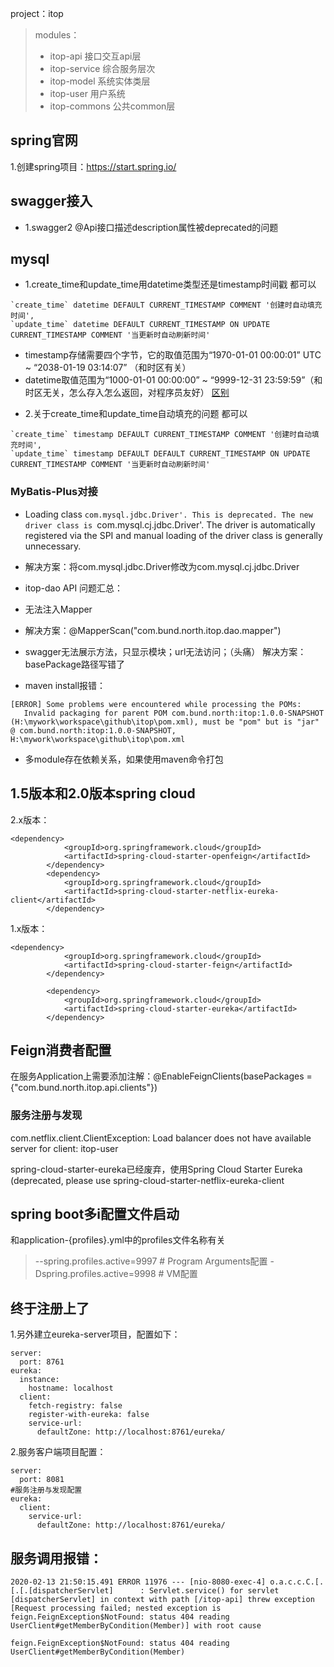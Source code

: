 project：itop
>modules：
> + itop-api 接口交互api层
> + itop-service 综合服务层次
> + itop-model 系统实体类层
> + itop-user 用户系统
> + itop-commons 公共common层

## spring官网
1.创建spring项目：https://start.spring.io/

## swagger接入
+ 1.swagger2 @Api接口描述description属性被deprecated的问题

## mysql
+ 1.create_time和update_time用datetime类型还是timestamp时间戳
都可以
```
`create_time` datetime DEFAULT CURRENT_TIMESTAMP COMMENT '创建时自动填充时间',
`update_time` datetime DEFAULT CURRENT_TIMESTAMP ON UPDATE CURRENT_TIMESTAMP COMMENT '当更新时自动刷新时间'
```
- timestamp存储需要四个字节，它的取值范围为“1970-01-01 00:00:01” UTC ~ “2038-01-19 03:14:07” （和时区有关）
- datetime取值范围为“1000-01-01 00:00:00” ~ “9999-12-31 23:59:59”（和时区无关，怎么存入怎么返回，对程序员友好）
[区别](https://www.cnblogs.com/deityjian/p/11452295.html)
+ 2.关于create_time和update_time自动填充的问题
都可以
```
`create_time` timestamp DEFAULT CURRENT_TIMESTAMP COMMENT '创建时自动填充时间',
`update_time` timestamp DEFAULT DEFAULT CURRENT_TIMESTAMP ON UPDATE CURRENT_TIMESTAMP COMMENT '当更新时自动刷新时间'
```

### MyBatis-Plus对接
- Loading class `com.mysql.jdbc.Driver'. This is deprecated. The new driver class is `com.mysql.cj.jdbc.Driver'. The driver is automatically registered via the SPI and manual loading of the driver class is generally unnecessary.
- 解决方案：将com.mysql.jdbc.Driver修改为com.mysql.cj.jdbc.Driver 

- itop-dao API 问题汇总：
- 无法注入Mapper
- 解决方案：@MapperScan("com.bund.north.itop.dao.mapper")

- swagger无法展示方法，只显示模块；url无法访问；（头痛）
解决方案：basePackage路径写错了
+ maven install报错：
```
[ERROR] Some problems were encountered while processing the POMs:
   Invalid packaging for parent POM com.bund.north:itop:1.0.0-SNAPSHOT (H:\mywork\workspace\github\itop\pom.xml), must be "pom" but is "jar" @ com.bund.north:itop:1.0.0-SNAPSHOT, H:\mywork\workspace\github\itop\pom.xml
```

+ 多module存在依赖关系，如果使用maven命令打包

## 1.5版本和2.0版本spring cloud
2.x版本：
```
<dependency>
            <groupId>org.springframework.cloud</groupId>
            <artifactId>spring-cloud-starter-openfeign</artifactId>
        </dependency>
        <dependency>
            <groupId>org.springframework.cloud</groupId>
            <artifactId>spring-cloud-starter-netflix-eureka-client</artifactId>
        </dependency>
```

1.x版本：
```
<dependency>
            <groupId>org.springframework.cloud</groupId>
            <artifactId>spring-cloud-starter-feign</artifactId>
        </dependency>

        <dependency>
            <groupId>org.springframework.cloud</groupId>
            <artifactId>spring-cloud-starter-eureka</artifactId>
        </dependency>
```
## Feign消费者配置
在服务Application上需要添加注解：@EnableFeignClients(basePackages = {"com.bund.north.itop.api.clients"})
### 服务注册与发现
com.netflix.client.ClientException: Load balancer does not have available server for client: itop-user

spring-cloud-starter-eureka已经废弃，使用Spring Cloud Starter Eureka (deprecated, please use spring-cloud-starter-netflix-eureka-client

## spring boot多i配置文件启动
和application-{profiles}.yml中的profiles文件名称有关
> --spring.profiles.active=9997 # Program Arguments配置
> -Dspring.profiles.active=9998  # VM配置
>
## 终于注册上了
1.另外建立eureka-server项目，配置如下：
```
server:
  port: 8761
eureka:
  instance:
    hostname: localhost
  client:
    fetch-registry: false
    register-with-eureka: false
    service-url:
      defaultZone: http://localhost:8761/eureka/
```
2.服务客户端项目配置：
```
server:
  port: 8081
#服务注册与发现配置
eureka:
  client:
    service-url:
      defaultZone: http://localhost:8761/eureka/
```

## 服务调用报错：
```
2020-02-13 21:50:15.491 ERROR 11976 --- [nio-8080-exec-4] o.a.c.c.C.[.[.[.[dispatcherServlet]      : Servlet.service() for servlet [dispatcherServlet] in context with path [/itop-api] threw exception [Request processing failed; nested exception is feign.FeignException$NotFound: status 404 reading UserClient#getMemberByCondition(Member)] with root cause

feign.FeignException$NotFound: status 404 reading UserClient#getMemberByCondition(Member)
```